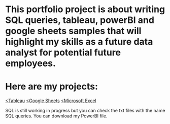 # This portfolio project is about writing SQL queries, tableau, powerBI and google sheets samples that will highlight my skills as a future data analyst for potential future employees.

# Here are my projects:
<a href="https://public.tableau.com/app/profile/john.dexter.dino/viz/SalesData_17570003077250/Story1"><Tableau</a>
<a href="https://docs.google.com/spreadsheets/d/1cMlWGrUiJKf0hBQkHjrOrCbI4x_J-Mn9/edit?gid=1034639099#gid=1034639099"><Google Sheets</a>
<a href="https://1drv.ms/x/c/968480567086162c/EcMiERvaD69OpFoqdwerHMcB1W8oJ1RjZGB-58a6nerxRQ?e=BtQInJ"><Microsoft Excel</a>

SQL is still working in progress but you can check the txt files with the name SQL queries. You can download my PowerBI file.
